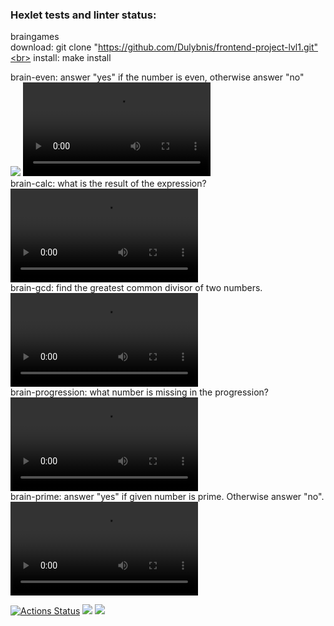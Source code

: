 ### Hexlet tests and linter status:
braingames<br>
download: git clone "https://github.com/Dulybnis/frontend-project-lvl1.git"<br>
install: make install<br>

brain-even: answer "yes" if the number is even, otherwise answer "no"<br>
<a href="https://asciinema.org/a/s90Vzcdbp6hHivWeV2SK5yMKU" target="_blank"><img src="https://asciinema.org/a/s90Vzcdbp6hHivWeV2SK5yMKU.svg" /></a>
<video><source src="https://asciinema.org/a/nZxP0LeVtfQ2ZurV8x8II3ziw"/></video><br>
brain-calc: what is the result of the expression?<br>
<video src="https://asciinema.org/a/mWcmLig5BCd5OznxwadHUjQuA"></video><br>
brain-gcd: find the greatest common divisor of two numbers.<br>
<video src="https://asciinema.org/a/g0Rk7kMuzR5w0IzpUU3xRa2JG"></video><br>
brain-progression: what number is missing in the progression?<br>
<video src="https://asciinema.org/a/s90Vzcdbp6hHivWeV2SK5yMKU"></video><br>
brain-prime: answer "yes" if given number is prime. Otherwise answer "no".<br>
<video src="https://asciinema.org/a/hWIgVLyGDHnriWMaHFL8SwraQ"></video><br>

[![Actions Status](https://github.com/Dulybnis/frontend-project-lvl1/workflows/hexlet-check/badge.svg)](https://github.com/Dulybnis/frontend-project-lvl1/actions)
<a href="https://codeclimate.com/github/Dulybnis/frontend-project-lvl1/maintainability"><img src="https://api.codeclimate.com/v1/badges/df458f96d860a77ee0c4/maintainability" /></a>
<a href="https://codeclimate.com/github/Dulybnis/frontend-project-lvl1/test_coverage"><img src="https://api.codeclimate.com/v1/badges/df458f96d860a77ee0c4/test_coverage" /></a><br>
